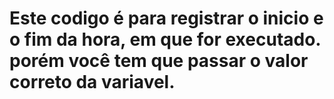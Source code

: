 # Este codigo é para registrar o inicio e o fim da hora, em que for executado. porém você tem que passar o valor correto da variavel. 
